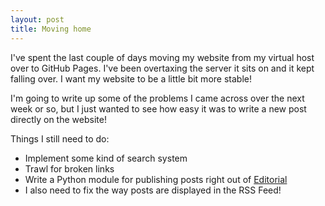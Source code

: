 ```yaml
---
layout: post
title: Moving home
---
```


I've spent the last couple of days moving my website from my virtual host over to GitHub Pages. I've been overtaxing the server it sits on and it kept falling over. I want my website to be a little bit more stable!

I'm going to write up some of the problems I came across over the next week or so, but I just wanted to see how easy it was to write a new post directly on the website!

Things I still need to do:

- Implement some kind of search system
- Trawl for broken links
- Write a Python module for publishing posts right out of [Editorial](http://omz-software.com/editorial/)
- I also need to fix the way posts are displayed in the RSS Feed!
